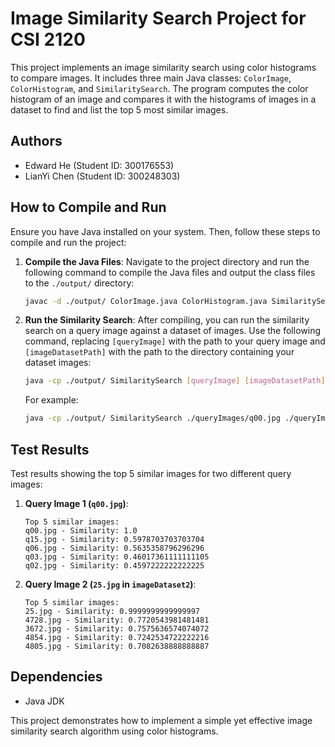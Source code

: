 
# Image Similarity Search Project for CSI 2120

This project implements an image similarity search using color histograms to compare images. It includes three main Java classes: `ColorImage`, `ColorHistogram`, and `SimilaritySearch`. The program computes the color histogram of an image and compares it with the histograms of images in a dataset to find and list the top 5 most similar images.

## Authors

- Edward He (Student ID: 300176553)
- LianYi Chen (Student ID: 300248303)

## How to Compile and Run

Ensure you have Java installed on your system. Then, follow these steps to compile and run the project:

1. **Compile the Java Files**:
   Navigate to the project directory and run the following command to compile the Java files and output the class files to the `./output/` directory:

   ```bash
   javac -d ./output/ ColorImage.java ColorHistogram.java SimilaritySearch.java
   ```

2. **Run the Similarity Search**:
   After compiling, you can run the similarity search on a query image against a dataset of images. Use the following command, replacing `[queryImage]` with the path to your query image and `[imageDatasetPath]` with the path to the directory containing your dataset images:

   ```bash
   java -cp ./output/ SimilaritySearch [queryImage] [imageDatasetPath]
   ```

   For example:

   ```bash
   java -cp ./output/ SimilaritySearch ./queryImages/q00.jpg ./queryImages
   ```

## Test Results

Test results showing the top 5 similar images for two different query images:

1. **Query Image 1 (`q00.jpg`)**:

   ```
   Top 5 similar images:
   q00.jpg - Similarity: 1.0
   q15.jpg - Similarity: 0.5978703703703704
   q06.jpg - Similarity: 0.5635358796296296
   q03.jpg - Similarity: 0.46017361111111105
   q02.jpg - Similarity: 0.4597222222222225
   ```

2. **Query Image 2 (`25.jpg` in `imageDataset2`)**:

   ```
   Top 5 similar images:
   25.jpg - Similarity: 0.9999999999999997
   4728.jpg - Similarity: 0.7720543981481481
   3672.jpg - Similarity: 0.7575636574074072
   4854.jpg - Similarity: 0.7242534722222216
   4805.jpg - Similarity: 0.7082638888888887
   ```

## Dependencies

- Java JDK

This project demonstrates how to implement a simple yet effective image similarity search algorithm using color histograms.
